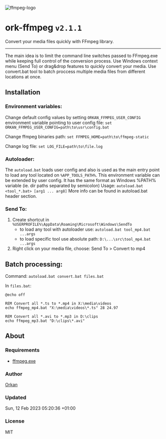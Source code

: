 ![ffmpeg-logo](https://user-images.githubusercontent.com/129182/109426413-f506b680-79ed-11eb-9792-c09119ed708a.jpg)

# ork-ffmpeg `v2.1.1`
Convert your media files quickly with FFmpeg library.

---

The main idea is to limit the command line switches passed to FFmpeg.exe while keeping full control of the conversion process.
Use Windows context menu (Send To) or drag&drop features to quickly convert your media.
Use convert.bat tool to batch proccess multiple media files from different locations at once.

## Installation

### Environment variables:
Change default config values by setting `ORKAN_FFMPEG_USER_CONFIG` environment variable pointing to user config file:
`set ORKAN_FFMPEG_USER_CONFIG=path\to\usr\config.bat`

Change ffmpeg binaries path:
`set FFMPEG_HOME=path\to\ffmpeg-static`

Change log file:
`set LOG_FILE=path\to\file.log`

### Autoloader:
The `autoload.bat` loads user config and also is used as the main entry point to load any tool located on `%APP_TOOLS_PATH%`.
This environment variable can be extended by user config. It has the same format as Windows %PATH% variable (ie. dir paths separated by semicolon)
Usage: `autoload.bat <tool_*.bat> [arg1 ... arg8]`
More info can be found in autoload.bat header section.

### Send To:
1. Create shortcut in `%USERPROFILE%\AppData\Roaming\Microsoft\Windows\SendTo`
    - to load any tool with autoloader use: `autoload.bat tool_mp4.bat ...args`
    - to load specific tool use absolute path: `D:\...\src\tool_mp4.bat ...args`
2. Right click on your media file, choose: Send To > Convert to mp4

## Batch processing:
Command: `autoload.bat convert.bat files.bat`

In `files.bat`: 
```batch
@echo off

REM Convert all *.ts to *.mp4 in X:\media\videos
echo ffmpeg_mp4.bat "X:\media\videos\*.ts" 28 24.97

REM Convert all *.avi to *.mp3 in D:\clips
echo ffmpeg_mp3.bat "D:\clips\*.avi"
```

## About
### Requirements
* [ffmpeg.exe](https://ffmpeg.org/)

### Author
[Orkan](https://github.com/orkan)

### Updated
Sun, 12 Feb 2023 05:20:36 +01:00

### License
MIT
